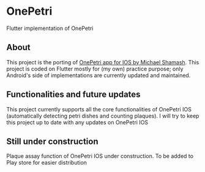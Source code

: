 # OnePetri

Flutter implementation of OnePetri

## About

This project is the porting of [OnePetri app for IOS by Michael Shamash](https://github.com/mshamash/OnePetri). This project is coded on Flutter mostly for (my own) practice purpose; 
only Android's side of implementations are currently updated and maintained.

## Functionalities and future updates
This project currently supports all the core functionalities of OnePetri IOS (automatically detecting petri dishes and counting plaques). I will try to keep this project up to date
with any updates on OnePetri IOS

## Still under construction
Plaque assay function of OnePetri IOS under construction. 
To be added to Play store for easier distribution
